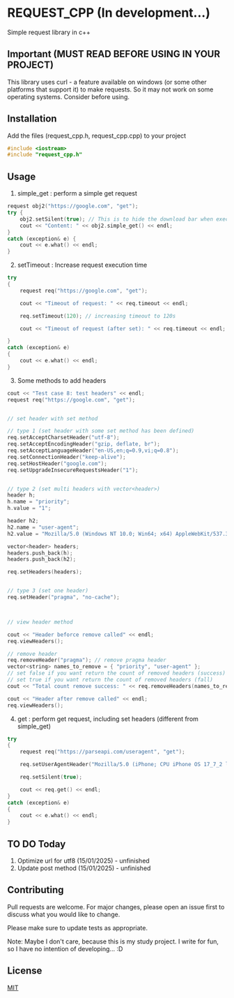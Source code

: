 # REQUEST_CPP (In development...)

Simple request library in c++

## Important (MUST READ BEFORE USING IN YOUR PROJECT)
This library uses curl - a feature available on windows (or some other platforms that support it) to make requests. So it may not work on some operating systems. Consider before using.

## Installation
Add the files (request_cpp.h, request_cpp.cpp) to your project
```cpp
#include <iostream>
#include "request_cpp.h"
```

## Usage
1. simple_get : perform a simple get request
```cpp
request obj2("https://google.com", "get");
try {
	obj2.setSilent(true); // This is to hide the download bar when executing exec curl
	cout << "Content: " << obj2.simple_get() << endl;
}
catch (exception& e) {
	cout << e.what() << endl;
}
```
2. setTimeout : Increase request execution time
```cpp
try
{
	request req("https://google.com", "get");

	cout << "Timeout of request: " << req.timeout << endl;

	req.setTimeout(120); // increasing timeout to 120s

	cout << "Timeout of request (after set): " << req.timeout << endl;

}
catch (exception& e)
{
	cout << e.what() << endl;
}
```
3. Some methods to add headers
```cpp
cout << "Test case 8: test headers" << endl;
request req("https://google.com", "get");


// set header with set method

// type 1 (set header with some set method has been defined)
req.setAcceptCharsetHeader("utf-8");
req.setAcceptEncodingHeader("gzip, deflate, br");
req.setAcceptLanguageHeader("en-US,en;q=0.9,vi;q=0.8");
req.setConnectionHeader("keep-alive");
req.setHostHeader("google.com");
req.setUpgradeInsecureRequestsHeader("1");


// type 2 (set multi headers with vector<header>)
header h;
h.name = "priority";
h.value = "1";

header h2;
h2.name = "user-agent";
h2.value = "Mozilla/5.0 (Windows NT 10.0; Win64; x64) AppleWebKit/537.36 (KHTML, like Gecko) Chrome/131.0.0.0 Safari/537.36 Edg/131.0.0.0";

vector<header> headers;
headers.push_back(h);
headers.push_back(h2);

req.setHeaders(headers);


// type 3 (set one header)
req.setHeader("pragma", "no-cache");



// view header method

cout << "Header beforce remove called" << endl;
req.viewHeaders();

// remove header
req.removeHeader("pragma"); // remove pragma header
vector<string> names_to_remove = { "priority", "user-agent" };
// set false if you want return the count of removed headers (success)
// set true if you want return the count of removed headers (fall) 
cout << "Total count remove success: " << req.removeHeaders(names_to_remove, false) << endl;

cout << "Header after remove called" << endl;
req.viewHeaders();

```
4. get : perform get request, including set headers (different from simple_get)
```cpp
try
{
	request req("https://parseapi.com/useragent", "get");

	req.setUserAgentHeader("Mozilla/5.0 (iPhone; CPU iPhone OS 17_7_2 like Mac OS X) AppleWebKit/605.1.15 (KHTML, like Gecko) Version/17.4.1 Mobile/15E148 Safari/604.1");

	req.setSilent(true);

	cout << req.get() << endl;
}
catch (exception& e)
{
	cout << e.what() << endl;
}
```


## TO DO Today
1. Optimize url for utf8 (15/01/2025) - unfinished
2. Update post method (15/01/2025) - unfinished


## Contributing

Pull requests are welcome. For major changes, please open an issue first
to discuss what you would like to change.

Please make sure to update tests as appropriate.

Note: Maybe I don't care, because this is my study project. I write for fun, so I have no intention of developing... :D

## License

[MIT](https://choosealicense.com/licenses/mit/)
